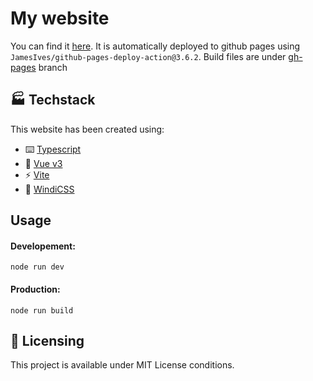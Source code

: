 # My website
You can find it [here](https://im-beast.github.io).
It is automatically deployed to github pages using `JamesIves/github-pages-deploy-action@3.6.2`.
Build files are under [gh-pages](https://github.com/Im-Beast/Im-Beast.github.io/tree/gh-pages) branch

## 🏭 Techstack
This website has been created using:
* ⌨️ [Typescript](https://github.com/microsoft/TypeScript)
* 🖖 [Vue v3](https://github.com/vuejs/vue-next)
* ⚡ [Vite](https://github.com/vitejs/vite)
* 💨 [WindiCSS](https://github.com/windicss/windicss)

## Usage

#### Developement:
`node run dev`
#### Production:
`node run build`

## 📝 Licensing
This project is available under MIT License conditions.
